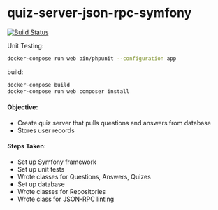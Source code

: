 # quiz-server-json-rpc-symfony

[![Build Status](https://travis-ci.org/JasonAForral/quiz-server-json-rpc-symfony.svg?branch=master)](https://travis-ci.org/JasonAForral/quiz-server-json-rpc-symfony)

Unit Testing:

```bash
docker-compose run web bin/phpunit --configuration app
```

build:

```bash
docker-compose build
docker-compose run web composer install
```

#### Objective:

* Create quiz server that pulls questions and answers from database
* Stores user records

#### Steps Taken:

* Set up Symfony framework
* Set up unit tests
* Wrote classes for Questions, Answers, Quizes
* Set up database
* Wrote classes for Repositories
* Wrote class for JSON-RPC linting